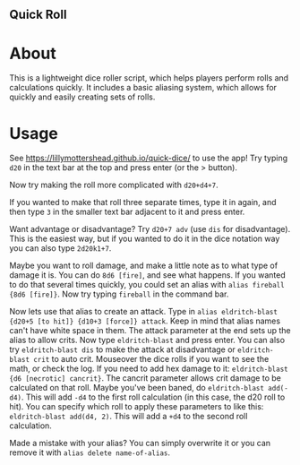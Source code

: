 ## Quick Roll

# About

This is a lightweight dice roller script, which helps players perform rolls and calculations quickly. It includes a basic aliasing system, which allows for quickly and easily creating sets of rolls.

# Usage

See https://lillymottershead.github.io/quick-dice/ to use the app! Try typing `d20` in the text bar at the top and press enter (or the > button).

Now try making the roll more complicated with `d20+d4+7`.

If you wanted to make that roll three separate times, type it in again, and then type `3` in the smaller text bar adjacent to it and press enter.

Want advantage or disadvantage? Try `d20+7 adv` (use `dis` for disadvantage). This is the easiest way, but if you wanted to do it in the dice notation way you can also type `2d20k1+7`.

Maybe you want to roll damage, and make a little note as to what type of damage it is. You can do `8d6 [fire]`, and see what happens. If you wanted to do that several times quickly, you could set an alias with `alias fireball {8d6 [fire]}`. Now try typing `fireball` in the command bar.

Now lets use that alias to create an attack. Type in `alias eldritch-blast {d20+5 [to hit]} {d10+3 [force]} attack`. Keep in mind that alias names can't have white space in them. The attack parameter at the end sets up the alias to allow crits. Now type `eldritch-blast` and press enter. You can also try `eldritch-blast dis` to make the attack at disadvantage or `eldritch-blast crit` to auto crit. Mouseover the dice rolls if you want to see the math, or check the log. If you need to add hex damage to it: `eldritch-blast {d6 [necrotic] cancrit}`. The cancrit parameter allows crit damage to be calculated on that roll. Maybe you've been baned, do `eldritch-blast add(-d4)`. This will add `-d4` to the first roll calculation (in this case, the d20 roll to hit). You can specify which roll to apply these parameters to like this: `eldritch-blast add(d4, 2)`. This will add a `+d4` to the second roll calculation.

Made a mistake with your alias? You can simply overwrite it or you can remove it with `alias delete name-of-alias`.